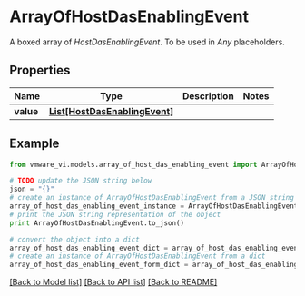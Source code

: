 # ArrayOfHostDasEnablingEvent

A boxed array of *HostDasEnablingEvent*. To be used in *Any* placeholders. 

## Properties
Name | Type | Description | Notes
------------ | ------------- | ------------- | -------------
**value** | [**List[HostDasEnablingEvent]**](HostDasEnablingEvent.md) |  | 

## Example

```python
from vmware_vi.models.array_of_host_das_enabling_event import ArrayOfHostDasEnablingEvent

# TODO update the JSON string below
json = "{}"
# create an instance of ArrayOfHostDasEnablingEvent from a JSON string
array_of_host_das_enabling_event_instance = ArrayOfHostDasEnablingEvent.from_json(json)
# print the JSON string representation of the object
print ArrayOfHostDasEnablingEvent.to_json()

# convert the object into a dict
array_of_host_das_enabling_event_dict = array_of_host_das_enabling_event_instance.to_dict()
# create an instance of ArrayOfHostDasEnablingEvent from a dict
array_of_host_das_enabling_event_form_dict = array_of_host_das_enabling_event.from_dict(array_of_host_das_enabling_event_dict)
```
[[Back to Model list]](../README.md#documentation-for-models) [[Back to API list]](../README.md#documentation-for-api-endpoints) [[Back to README]](../README.md)


